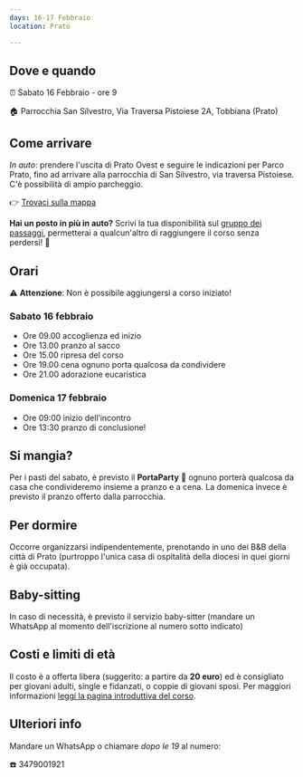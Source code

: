 ```yaml
---
days: 16-17 Febbraio
location: Prato

---
```

## Dove e quando 

⏰ Sabato 16 Febbraio - ore 9 

🏠 Parrocchia San Silvestro, Via Traversa Pistoiese 2A, Tobbiana (Prato)

## Come arrivare

_In auto_: prendere l'uscita di Prato Ovest e seguire le indicazioni per Parco Prato, fino ad arrivare alla parrocchia di San Silvestro, via traversa Pistoiese. C'è possibilità di ampio parcheggio.

👉 [Trovaci sulla mappa](https://goo.gl/maps/CWkHnetJB7n "Trovaci sulla mappa")

**Hai un posto in più in auto?** Scrivi la tua disponibilità sul [gruppo dei passaggi](), permetterai a qualcun'altro di raggiungere il corso senza perdersi! 😬

## Orari

⚠️ **Attenzione**: Non è possibile aggiungersi a corso iniziato!

### Sabato 16 febbraio

- Ore 09.00 accoglienza ed inizio
- Ore 13.00 pranzo al sacco
- Ore 15.00 ripresa del corso
- Ore 19.00 cena ognuno porta qualcosa da condividere
- Ore 21.00 adorazione eucaristica

### Domenica 17 febbraio

- Ore 09:00 inizio dell’incontro
- Ore 13:30 pranzo di conclusione!

## Si mangia?

Per i pasti del sabato, è previsto il **PortaParty** 🥳 ognuno porterà qualcosa da casa che condivideremo insieme a pranzo e a cena. La domenica invece è previsto il pranzo offerto dalla parrocchia.

## Per dormire

Occorre organizzarsi indipendentemente, prenotando in uno dei B&B della città di Prato (purtroppo l'unica casa di ospitalità della diocesi in quei giorni è già occupata).

## Baby-sitting

In caso di necessità, è previsto il servizio baby-sitter (mandare un WhatsApp al momento dell'iscrizione al numero sotto indicato)

## Costi e limiti di età

Il costo è a offerta libera (suggerito: a partire da **20 euro**) ed è consigliato per giovani adulti, single e fidanzati, o coppie di giovani sposi. Per maggiori informazioni [leggi la pagina introduttiva del corso](https://tour.5p2p.it).

## Ulteriori info

Mandare un WhatsApp o chiamare _dopo le 19_ al numero:

☎️ 3479001921